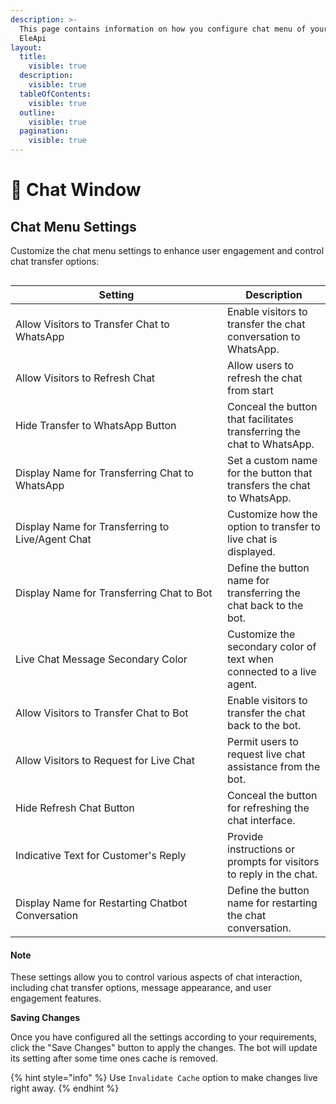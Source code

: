 ```yaml
---
description: >-
  This page contains information on how you configure chat menu of your website
  EleApi
layout:
  title:
    visible: true
  description:
    visible: true
  tableOfContents:
    visible: true
  outline:
    visible: true
  pagination:
    visible: true
---
```


# 📖 Chat Window

## Chat Menu Settings

Customize the chat menu settings to enhance user engagement and control chat transfer options:

<figure><img src="https://github.com/airayzing/helpdocs/blob/develop/.gitbook/assets/Bot%20-24%20(1).png" alt=""><figcaption></figcaption></figure>

<table><thead><tr><th width="323">Setting</th><th>Description</th></tr></thead><tbody><tr><td>Allow Visitors to Transfer Chat to WhatsApp</td><td>Enable visitors to transfer the chat conversation to WhatsApp.</td></tr><tr><td>Allow Visitors to Refresh Chat</td><td>Allow users to refresh the chat from start</td></tr><tr><td>Hide Transfer to WhatsApp Button</td><td>Conceal the button that facilitates transferring the chat to WhatsApp.</td></tr><tr><td>Display Name for Transferring Chat to WhatsApp</td><td>Set a custom name for the button that transfers the chat to WhatsApp.</td></tr><tr><td>Display Name for Transferring to Live/Agent Chat</td><td>Customize how the option to transfer to live chat is displayed.</td></tr><tr><td>Display Name for Transferring Chat to Bot</td><td>Define the button name for transferring the chat back to the bot.</td></tr><tr><td>Live Chat Message Secondary Color</td><td>Customize the secondary color of text when connected to a live agent.</td></tr><tr><td>Allow Visitors to Transfer Chat to Bot</td><td>Enable visitors to transfer the chat back to the bot.</td></tr><tr><td>Allow Visitors to Request for Live Chat</td><td>Permit users to request live chat assistance from the bot.</td></tr><tr><td>Hide Refresh Chat Button</td><td>Conceal the button for refreshing the chat interface.</td></tr><tr><td>Indicative Text for Customer's Reply</td><td>Provide instructions or prompts for visitors to reply in the chat.</td></tr><tr><td>Display Name for Restarting Chatbot Conversation</td><td>Define the button name for restarting the chat conversation.</td></tr></tbody></table>

#### Note

These settings allow you to control various aspects of chat interaction, including chat transfer options, message appearance, and user engagement features.

**Saving Changes**

Once you have configured all the settings according to your requirements, click the "Save Changes" button to apply the changes. The bot will update its setting after some time ones cache is removed.

{% hint style="info" %}
Use `Invalidate Cache` option to make changes live right away.
{% endhint %}
